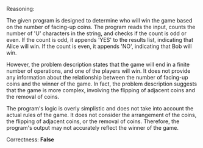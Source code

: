 Reasoning:

The given program is designed to determine who will win the game based on the number of facing-up coins. The program reads the input, counts the number of 'U' characters in the string, and checks if the count is odd or even. If the count is odd, it appends 'YES' to the results list, indicating that Alice will win. If the count is even, it appends 'NO', indicating that Bob will win.

However, the problem description states that the game will end in a finite number of operations, and one of the players will win. It does not provide any information about the relationship between the number of facing-up coins and the winner of the game. In fact, the problem description suggests that the game is more complex, involving the flipping of adjacent coins and the removal of coins.

The program's logic is overly simplistic and does not take into account the actual rules of the game. It does not consider the arrangement of the coins, the flipping of adjacent coins, or the removal of coins. Therefore, the program's output may not accurately reflect the winner of the game.

Correctness: **False**